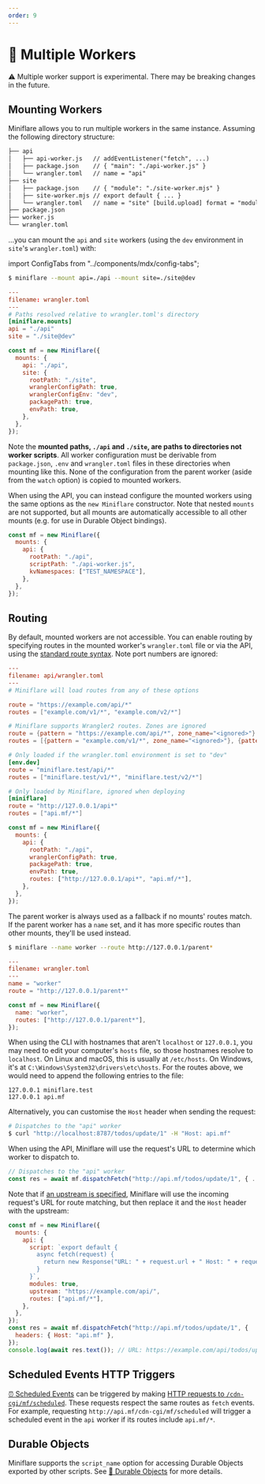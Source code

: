 ```yaml
---
order: 9
---
```


# 🔌 Multiple Workers

<Aside type="warning" header="Warning">

⚠️ Multiple worker support is experimental. There may be breaking changes in the
future.

</Aside>

## Mounting Workers

Miniflare allows you to run multiple workers in the same instance. Assuming the
following directory structure:

```txt
├── api
│   ├── api-worker.js   // addEventListener("fetch", ...)
│   ├── package.json    // { "main": "./api-worker.js" }
│   └── wrangler.toml   // name = "api"
├── site
│   ├── package.json    // { "module": "./site-worker.mjs" }
│   ├── site-worker.mjs // export default { ... }
│   └── wrangler.toml   // name = "site" [build.upload] format = "modules"
├── package.json
├── worker.js
└── wrangler.toml
```

...you can mount the `api` and `site` workers (using the `dev` environment in
`site`'s `wrangler.toml`) with:

import ConfigTabs from "../components/mdx/config-tabs";

<ConfigTabs>

```sh
$ miniflare --mount api=./api --mount site=./site@dev
```

```toml
---
filename: wrangler.toml
---
# Paths resolved relative to wrangler.toml's directory
[miniflare.mounts]
api = "./api"
site = "./site@dev"
```

```js
const mf = new Miniflare({
  mounts: {
    api: "./api",
    site: {
      rootPath: "./site",
      wranglerConfigPath: true,
      wranglerConfigEnv: "dev",
      packagePath: true,
      envPath: true,
    },
  },
});
```

</ConfigTabs>

Note the **mounted paths, `./api` and `./site`, are paths to directories not
worker scripts**. All worker configuration must be derivable from
`package.json`, `.env` and `wrangler.toml` files in these directories when
mounting like this. None of the configuration from the parent worker (aside from
the `watch` option) is copied to mounted workers.

When using the API, you can instead configure the mounted workers using the same
options as the `new Miniflare` constructor. Note that nested `mounts` are not
supported, but all mounts are automatically accessible to all other mounts (e.g.
for use in Durable Object bindings).

```js
const mf = new Miniflare({
  mounts: {
    api: {
      rootPath: "./api",
      scriptPath: "./api-worker.js",
      kvNamespaces: ["TEST_NAMESPACE"],
    },
  },
});
```

## Routing

By default, mounted workers are not accessible. You can enable routing by
specifying routes in the mounted worker's `wrangler.toml` file or via the API,
using the
[standard route syntax](https://developers.cloudflare.com/workers/platform/routes#matching-behavior).
Note port numbers are ignored:

```toml
---
filename: api/wrangler.toml
---
# Miniflare will load routes from any of these options

route = "https://example.com/api/*"
routes = ["example.com/v1/*", "example.com/v2/*"]

# Miniflare supports Wrangler2 routes. Zones are ignored
route = {pattern = "https://example.com/api/*", zone_name="<ignored>"}
routes = [{pattern = "example.com/v1/*", zone_name="<ignored>"}, {pattern = "example.com/v2/*", zone_id = "<ignored>"}]

# Only loaded if the wrangler.toml environment is set to "dev"
[env.dev]
route = "miniflare.test/api/*"
routes = ["miniflare.test/v1/*", "miniflare.test/v2/*"]

# Only loaded by Miniflare, ignored when deploying
[miniflare]
route = "http://127.0.0.1/api*"
routes = ["api.mf/*"]
```

```js
const mf = new Miniflare({
  mounts: {
    api: {
      rootPath: "./api",
      wranglerConfigPath: true,
      packagePath: true,
      envPath: true,
      routes: ["http://127.0.0.1/api*", "api.mf/*"],
    },
  },
});
```

The parent worker is always used as a fallback if no mounts' routes match. If
the parent worker has a `name` set, and it has more specific routes than other
mounts, they'll be used instead.

<ConfigTabs>

```sh
$ miniflare --name worker --route http://127.0.0.1/parent*
```

```toml
---
filename: wrangler.toml
---
name = "worker"
route = "http://127.0.0.1/parent*"
```

```js
const mf = new Miniflare({
  name: "worker",
  routes: ["http://127.0.0.1/parent*"],
});
```

</ConfigTabs>

When using the CLI with hostnames that aren't `localhost` or `127.0.0.1`, you
may need to edit your computer's `hosts` file, so those hostnames resolve to
`localhost`. On Linux and macOS, this is usually at `/etc/hosts`. On Windows,
it's at `C:\Windows\System32\drivers\etc\hosts`. For the routes above, we would
need to append the following entries to the file:

```
127.0.0.1 miniflare.test
127.0.0.1 api.mf
```

Alternatively, you can customise the `Host` header when sending the request:

```sh
# Dispatches to the "api" worker
$ curl "http://localhost:8787/todos/update/1" -H "Host: api.mf"
```

When using the API, Miniflare will use the request's URL to determine which
worker to dispatch to.

```js
// Dispatches to the "api" worker
const res = await mf.dispatchFetch("http://api.mf/todos/update/1", { ... });
```

Note that if [an upstream is specified](/core/fetch#upstream), Miniflare will
use the incoming request's URL for route matching, but then replace it and the
`Host` header with the upstream:

```js
const mf = new Miniflare({
  mounts: {
    api: {
      script: `export default {
        async fetch(request) {
          return new Response("URL: " + request.url + " Host: " + request.headers.get("Host"));
        }
      }`,
      modules: true,
      upstream: "https://example.com/api/",
      routes: ["api.mf/*"],
    },
  },
});
const res = await mf.dispatchFetch("http://api.mf/todos/update/1", {
  headers: { Host: "api.mf" },
});
console.log(await res.text()); // URL: https://example.com/api/todos/update/1 Host: example.com
```

## Scheduled Events HTTP Triggers

[⏰ Scheduled Events](/core/scheduled) can be triggered by making
[HTTP requests to `/cdn-cgi/mf/scheduled`](/core/scheduled#http-triggers). These
requests respect the same routes as `fetch` events. For example, requesting
`http://api.mf/cdn-cgi/mf/scheduled` will trigger a scheduled event in the `api`
worker if its routes include `api.mf/*`.

## Durable Objects

Miniflare supports the `script_name` option for accessing Durable Objects
exported by other scripts. See
[📌 Durable Objects](/storage/durable-objects#using-a-class-exported-by-another-script)
for more details.
